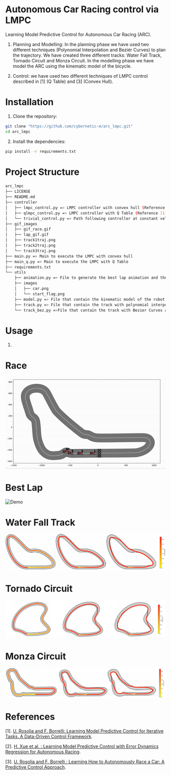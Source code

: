 # Autonomous Car Racing control via LMPC
Learning Model Predictive Control for Autonomous Car Racing (ARC). 

1. Planning and Modelling: In the planning phase we have used two different techniques (Polynomial Interpolation and Beziér Curves) to plan the trajectory. We have created three different tracks: Water Fall Track, Tornado Circuit and Monza Circuit. In the modelling phase we have model the ARC using the kinematic model of the bicycle.

2. Control: we have used two different techniques of LMPC control described in [1] (Q Table) and [3] (Convex Hull).

# Installation
1. Clone the repository:  
 ```sh 
 git clone "https://github.com/cybernetic-m/arc_lmpc.git"
 cd arc_lmpc
 ```

2. Install the dependencies:  
```sh 
pip install -r requirements.txt
```

# Project Structure 

```sh 
arc_lmpc
├── LICENSE
├── README.md
├── controller 
│   ├── lmpc_control.py => LMPC controller with convex hull (Reference [3])
│   ├── qlmpc_control.py => LMPC controller with Q Table (Reference [1])
│   └── trivial_control.py => Path following controller at constant velocity 
├── gif_images
│   ├── gif_race.gif
│   ├── lap_gif.gif
│   ├── track1traj.png
│   ├── track2traj.png
│   └── track3traj.png
├── main.py => Main to execute the LMPC with convex hull
├── main_q.py => Main to execute the LMPC with Q Table
├── requirements.txt
└── utils
    ├── animation.py => File to generate the best lap animation and the race animations
    ├── images
    │   ├── car.png
    │   └── start_flag.png
    ├── model.py => File that contain the kinematic model of the robot and all important quantities
    ├── track.py => File that contain the track with polynomial interpolation and its definitions
    └── track_bez.py =>File that contain the track with Bezier Curves and its definitions 
 ```

# Usage
1. 

# Race
![Demo](gif_images/gif_race.gif)

# Best Lap
![Demo](gif_images/lap_gif.gif)

# Water Fall Track
![Alt Text](gif_images/track1traj.png)

# Tornado Circuit
![Alt Text](gif_images/track2traj.png)

# Monza Circuit
![Alt Text](gif_images/track3traj.png)

# References
[1]. [U. Rosolia and F. Borrelli: Learning Model Predictive Control for Iterative
Tasks. A Data-Driven Control Framework](https://ieeexplore.ieee.org/stamp/stamp.jsp?tp=&arnumber=8039204).

[2]. [H. Xue et al. : Learning Model Predictive Control with Error Dynamics Regression for Autonomous Racing](https://arxiv.org/pdf/2309.10716).

[3].  [U. Rosolia and F. Borrelli : Learning How to Autonomously Race a Car: A Predictive Control Approach](https://ieeexplore.ieee.org/stamp/stamp.jsp?tp=&arnumber=8896988).




